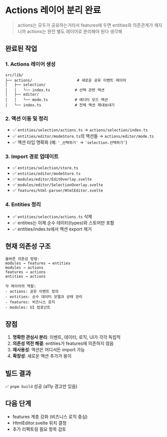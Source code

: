 # Actions 레이어 분리 완료

> actions는 모두가 공유하는거라서 features에 두면 entities와 의존관계가 깨지니까 actions는 완전 별도 레이어로 분리해야 된다 생각해

## 완료된 작업

### 1. Actions 레이어 생성
```
src/lib/
├── actions/                    # 새로운 공유 이벤트 레이어
│   ├── selection/
│   │   └── index.ts           # 선택 관련 액션
│   ├── editor/
│   │   └── mode.ts            # 에디터 모드 액션
│   └── index.ts               # 전체 액션 재내보내기
```

### 2. 액션 이동 및 정리
- ✅ `entities/selection/actions.ts` → `actions/selection/index.ts`
- ✅ `entities/editor/modeStore.ts`의 액션들 → `actions/editor/mode.ts`
- ✅ 액션 타입 명확화 (예: `'_선택하기'` → `'selection.선택하기'`)

### 3. Import 경로 업데이트
- ✅ `entities/selection/store.ts`
- ✅ `entities/editor/modeStore.ts`
- ✅ `modules/editor/EditOverlay.svelte`
- ✅ `modules/editor/SelectionOverlay.svelte`
- ✅ `features/html-parser/HtmlEditor.svelte`

### 4. Entities 정리
- ✅ `entities/selection/actions.ts` 삭제
- ✅ entities는 이제 순수 데이터(types)와 스토어만 포함
- ✅ entities/index.ts에서 액션 export 제거

## 현재 의존성 구조

```
올바른 의존성 방향:
modules → features → entities
modules → actions
features → actions
entities → actions

각 레이어의 역할:
- actions: 공유 이벤트 정의
- entities: 순수 데이터 모델과 상태 관리
- features: 비즈니스 로직
- modules: UI 컴포넌트
```

## 장점

1. **명확한 관심사 분리**: 이벤트, 데이터, 로직, UI가 각각 독립적
2. **의존성 역전 해결**: entities가 features에 의존하지 않음
3. **재사용성**: 액션은 어디서든 import 가능
4. **확장성**: 새로운 액션 추가가 용이

## 빌드 결과

✅ `pnpm build` 성공 (a11y 경고만 있음)

## 다음 단계

- features 계층 강화 (비즈니스 로직 중심)
- HtmlEditor.svelte 위치 결정
- 추가 리팩토링 필요 항목 검토